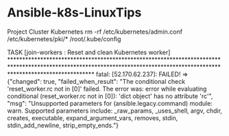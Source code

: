 # Ansible-k8s-LinuxTips
Project Cluster Kubernetes
rm -rf /etc/kubernetes/admin.conf /etc/kubernetes/pki/* /root/.kube/config 

TASK [join-workers : Reset and clean Kubernetes worker] ***************************************************************************************************************************************************************************
fatal: [52.170.62.237]: FAILED! => {"changed": true, "failed_when_result": "The conditional check 'reset_worker.rc not in [0]' failed. The error was: error while evaluating conditional (reset_worker.rc not in [0]): 'dict object' has no attribute 'rc'", "msg": "Unsupported parameters for (ansible.legacy.command) module: warn. Supported parameters include: _raw_params, _uses_shell, argv, chdir, creates, executable, expand_argument_vars, removes, stdin, stdin_add_newline, strip_empty_ends."}
